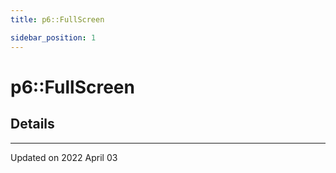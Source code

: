 ```yaml
---
title: p6::FullScreen

sidebar_position: 1
---
```


# p6::FullScreen





## Details
-------------------------------

Updated on 2022 April 03